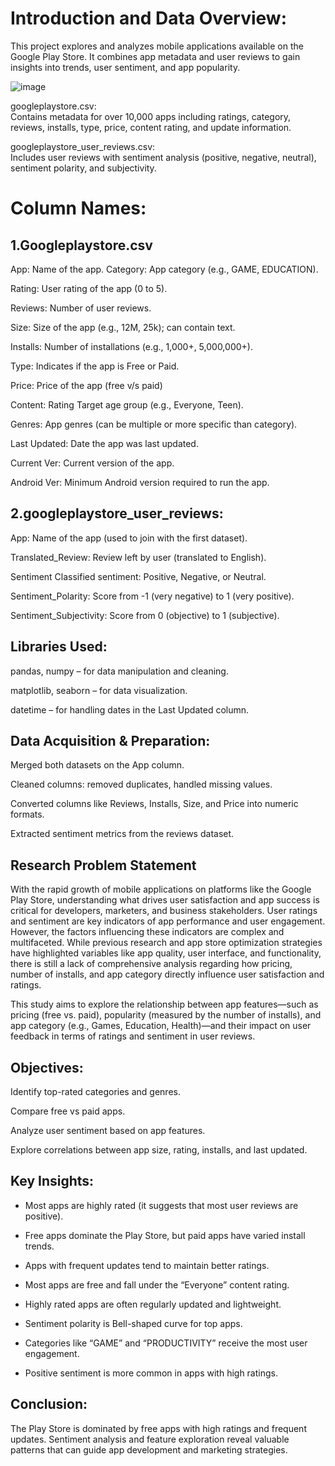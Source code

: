 

# Introduction and Data Overview:
This project explores and analyzes mobile applications available on the Google Play Store.
It combines app metadata and user reviews to gain insights into trends, user sentiment, and app popularity.

![image](https://github.com/user-attachments/assets/537e199d-b308-4372-9460-471d30c8100b)



googleplaystore.csv:                
Contains metadata for over 10,000 apps including ratings, category, reviews, installs, type, price, content rating, and update information.

googleplaystore_user_reviews.csv:                                                                                                                                                          
    Includes user reviews with sentiment analysis (positive, negative, neutral), sentiment polarity, and subjectivity.

# Column Names:
## 1.Googleplaystore.csv

App: Name of the app.
Category: App category (e.g., GAME, EDUCATION).

Rating: User rating of the app (0 to 5).

Reviews: Number of user reviews.

Size: Size of the app (e.g., 12M, 25k); can contain text.

Installs: Number of installations (e.g., 1,000+, 5,000,000+).

Type: Indicates if the app is Free or Paid.

Price: Price of the app (free v/s paid)

Content: Rating	Target age group (e.g., Everyone, Teen).

Genres: App genres (can be multiple or more specific than category).

Last Updated: Date the app was last updated.

Current Ver: Current version of the app.

Android Ver: Minimum Android version required to run the app.

## 2.googleplaystore_user_reviews:

App: Name of the app (used to join with the first dataset).

Translated_Review: Review left by user (translated to English).

Sentiment	Classified sentiment: Positive, Negative, or Neutral.

Sentiment_Polarity: Score from -1 (very negative) to 1 (very positive).

Sentiment_Subjectivity: Score from 0 (objective) to 1 (subjective).

## Libraries Used:
pandas, numpy – for data manipulation and cleaning.

matplotlib, seaborn – for data visualization.

datetime – for handling dates in the Last Updated column.

## Data Acquisition & Preparation:

Merged both datasets on the App column.

Cleaned columns: removed duplicates, handled missing values.

Converted columns like Reviews, Installs, Size, and Price into numeric formats.

Extracted sentiment metrics from the reviews dataset.

## Research Problem Statement
With the rapid growth of mobile applications on platforms like the Google Play Store, understanding what drives user satisfaction and app success is critical for developers, marketers, and business stakeholders. User ratings and sentiment are key indicators of app performance and user engagement. However, the factors influencing these indicators are complex and multifaceted. While previous research and app store optimization strategies have highlighted variables like app quality, user interface, and functionality, there is still a lack of comprehensive analysis regarding how pricing, number of installs, and app category directly influence user satisfaction and ratings.

This study aims to explore the relationship between app features—such as pricing (free vs. paid), popularity (measured by the number of installs), and app category (e.g., Games, Education, Health)—and their impact on user feedback in terms of ratings and sentiment in user reviews.

## Objectives:

Identify top-rated categories and genres.

Compare free vs paid apps.

Analyze user sentiment based on app features.

Explore correlations between app size, rating, installs, and last updated.

## Key Insights:
* Most apps are highly rated (it suggests that most user reviews are positive).

* Free apps dominate the Play Store, but paid apps have varied install trends.

* Apps with frequent updates tend to maintain better ratings.

* Most apps are free and fall under the “Everyone” content rating.

* Highly rated apps are often regularly updated and lightweight.

* Sentiment polarity is Bell-shaped curve for top apps.

* Categories like “GAME” and “PRODUCTIVITY” receive the most user engagement.

* Positive sentiment is more common in apps with high ratings.

## Conclusion:
The Play Store is dominated by free apps with high ratings and frequent updates. Sentiment analysis and feature exploration reveal valuable patterns that can guide app development and marketing strategies.



